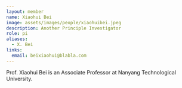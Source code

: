 ```yaml
---
layout: member
name: Xiaohui Bei
image: assets/images/people/xiaohuibei.jpeg
description: Another Principle Investigator
role: pi
aliases:
  - X. Bei
links:
  email: beixiaohui@blabla.com
---
```


Prof. Xiaohui Bei is an Associate Professor at Nanyang Technological University.
